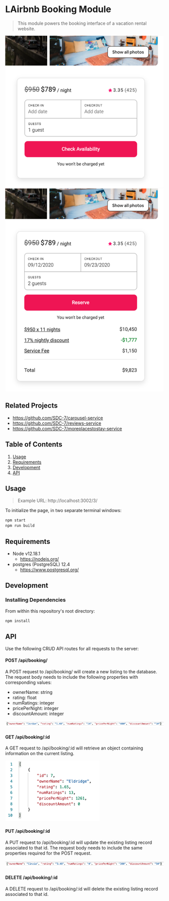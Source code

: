 # LAirbnb Booking Module
> This module powers the booking interface of a vacation rental website.

![Alt ](/screenshots/LAirbnb_booking_1.png?raw=true "Booking interface, first rendered")
![Alt ](/screenshots/LAirbnb_booking_2.png?raw=true "Booking interface, dates selected")

## Related Projects
  - https://github.com/SDC-7/carousel-service
  - https://github.com/SDC-7/reviews-service
  - https://github.com/SDC-7/moreplacestostay-service

## Table of Contents
1. [Usage](#Usage)
2. [Requirements](#Requirements)
3. [Development](#Development)
4. [API](#API)

## Usage
> Example URL: http://localhost:3002/3/

To initialize the page, in two separate terminal windows:

```sh
npm start
npm run build
```

## Requirements
- Node v12.18.1
  - https://nodejs.org/
- postgres (PostgreSQL) 12.4
  - https://www.postgresql.org/

## Development

### Installing Dependencies
From within this repository's root directory:
```sh
npm install
```

## API

Use the following CRUD API routes for all requests to the server:

#### POST /api/booking/
A POST request to /api/booking/ will create a new listing to the database. The request body needs to include the following properties with corresponding values:
- ownerName: string
- rating: float
- numRatings: integer
- pricePerNight: integer
- discountAmount: integer


![Alt ](/screenshots/POST.png?raw=true "POST /api/booking/")


#### GET /api/booking/:id
A GET request to /api/booking/:id will retrieve an object containing information on the current listing.

![Alt ](/screenshots/GET.png?raw=true "GET /api/booking/:id")


#### PUT /api/booking/:id
A PUT request to /api/booking/:id will update the existing listing record associated to that id. The request body needs to include the same properties required for the POST request.

![Alt ](/screenshots/UPDATE.png?raw=true "UPDATE /api/booking/:id")


#### DELETE /api/booking/:id
A DELETE request to /api/booking/:id will delete the existing listing record associated to that id.